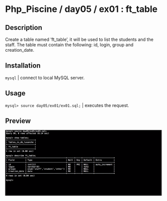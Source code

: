 # Php_Piscine / day05 / ex01 : ft_table

## Description
Create a table named ’ft_table’, it will be used to list the students and the staff. The table must contain the following: id, login, group and creation_date.

## Installation
`mysql` | connect to local MySQL server.

## Usage
`mysql> source day05/ex01/ex01.sql;` | executes the request.

## Preview
<img src="../../resources/images/table.png" width="1200">
